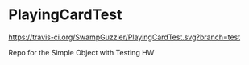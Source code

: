 PlayingCardTest
===============
https://travis-ci.org/SwampGuzzler/PlayingCardTest.svg?branch=test

Repo for the Simple Object with Testing HW
